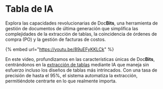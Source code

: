 # Tabla de IA

Explora las capacidades revolucionarias de Doc**Bits**, una herramienta de gestión de documentos de última generación que simplifica las complejidades de la extracción de tablas, la coincidencia de órdenes de compra (PO) y la gestión de facturas de costos.

{% embed url="https://youtu.be/89uEFyKKLCk" %}

En este video, profundizamos en las características únicas de Doc**Bits**, centrándonos en la [extracción de tablas](https://docbits.com/doc/table-extraction/) mediante IA que maneja sin esfuerzo incluso los diseños de tablas más intrincados. Con una tasa de precisión de hasta el 95%, el sistema automatiza la extracción, permitiéndote centrarte en lo que realmente importa.
